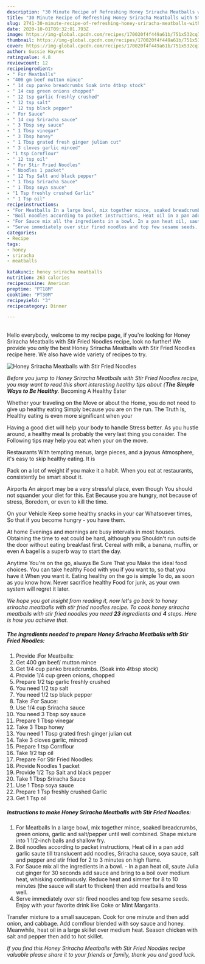 ```yaml
---
description: "30 Minute Recipe of Refreshing Honey Sriracha Meatballs with Stir Fried Noodles"
title: "30 Minute Recipe of Refreshing Honey Sriracha Meatballs with Stir Fried Noodles"
slug: 2741-30-minute-recipe-of-refreshing-honey-sriracha-meatballs-with-stir-fried-noodles
date: 2020-10-01T09:32:01.793Z
image: https://img-global.cpcdn.com/recipes/170020f4f449a61b/751x532cq70/honey-sriracha-meatballs-with-stir-fried-noodles-recipe-main-photo.jpg
thumbnail: https://img-global.cpcdn.com/recipes/170020f4f449a61b/751x532cq70/honey-sriracha-meatballs-with-stir-fried-noodles-recipe-main-photo.jpg
cover: https://img-global.cpcdn.com/recipes/170020f4f449a61b/751x532cq70/honey-sriracha-meatballs-with-stir-fried-noodles-recipe-main-photo.jpg
author: Gussie Haynes
ratingvalue: 4.8
reviewcount: 12
recipeingredient:
- " For Meatballs"
- "400 gm beef mutton mince"
- " 14 cup panko breadcrumbs Soak into 4tbsp stock"
- " 14 cup green onions chopped"
- " 12 tsp garlic freshly crushed"
- " 12 tsp salt"
- " 12 tsp black pepper"
- " For Sauce"
- " 14 cup Sriracha sauce"
- " 3 Tbsp soy sauce"
- " 1 Tbsp vinegar"
- " 3 Tbsp honey"
- " 1 Tbsp grated fresh ginger julian cut"
- " 3 cloves garlic minced"
- "1 tsp Cornflour"
- " 12 tsp oil"
- " For Stir Fried Noodles"
- " Noodles 1 packet"
- " 12 Tsp Salt and black pepper"
- " 1 Tbsp Sriracha Sauce"
- " 1 Tbsp soya sauce"
- "1 Tsp freshly crushed Garlic"
- " 1 Tsp oil"
recipeinstructions:
- "For Meatballs In a large bowl, mix together mince, soaked breadcrumbs, green onions, garlic and salt/pepper until well combined. Shape mixture into 1 1/2-inch balls and shallow fry."
- "Boil noodles according to packet instructions, Heat oil in a pan add garlic saute till translucent add noodles, Sriracha sauce, soya sauce, salt and pepper and stir fried for 2 to 3 minutes on high flame."
- "For Sauce mix all the ingredients in a bowl. In a pan heat oil, saute Julia cut ginger for 30 seconds add sauce and bring to a boil over medium heat, whisking continuously. Reduce heat and simmer for 8 to 10 minutes (the sauce will start to thicken) then add meatballs and toss well."
- "Serve immediately over stir fired noodles and top few sesame seeds. Enjoy with your favorite drink like Coke or Mint Margarita."
categories:
- Recipe
tags:
- honey
- sriracha
- meatballs

katakunci: honey sriracha meatballs 
nutrition: 263 calories
recipecuisine: American
preptime: "PT18M"
cooktime: "PT30M"
recipeyield: "3"
recipecategory: Dinner

---
```

<br>
Hello everybody, welcome to my recipe page, if you're looking for Honey Sriracha Meatballs with Stir Fried Noodles recipe, look no further! We provide you only the best Honey Sriracha Meatballs with Stir Fried Noodles recipe here. We also have wide variety of recipes to try.
<br>


![Honey Sriracha Meatballs with Stir Fried Noodles](https://img-global.cpcdn.com/recipes/170020f4f449a61b/751x532cq70/honey-sriracha-meatballs-with-stir-fried-noodles-recipe-main-photo.jpg)

<i>Before you jump to Honey Sriracha Meatballs with Stir Fried Noodles recipe, you may want to read this short interesting healthy tips about {<strong>The Simple Ways to Be Healthy</strong>.</i>
Becoming A Healthy Eater

Whether your traveling on the Move or about the
Home, you do not need to give up healthy eating
Simply because you are on the run. The Truth Is,
Healthy eating is even more significant when your


Having a good diet will help your body to handle
Stress better. As you hustle around, a healthy meal
Is probably the very last thing you consider. The
Following tips may help you eat when your on the move.

Restaurants
With tempting menus, large pieces, and a joyous 
Atmosphere, it's easy to skip healthy eating. It is 

Pack on a lot of weight if you make it a habit.
When you eat at restaurants, consistently be smart
about it.

Airports
An airport may be a very stressful place, even though 
You should not squander your diet for this. Eat
Because you are hungry, not because of stress,
Boredom, or even to kill the time.

On your Vehicle 
Keep some healthy snacks in your car Whatsoever times,
So that if you become hungry - you have them.

At home
Evenings and mornings are busy intervals in most houses.
Obtaining the time to eat could be hard, although you
Shouldn't run outside the door without eating breakfast
first. Cereal with milk, a banana, muffin, or even
A bagel is a superb way to start the day.

Anytime You're on the go, always Be Sure That you
Make the ideal food choices. You can take healthy
Food with you if you want to, so that you have it
When you want it. Eating healthy on the go is simple 
To do, as soon as you know how. Never sacrifice healthy
Food for junk, as your own system will regret it later.


<i>We hope you got insight from reading it, now let's go back to honey sriracha meatballs with stir fried noodles recipe. To cook honey sriracha meatballs with stir fried noodles you need <strong>23</strong> ingredients and <strong>4</strong> steps. Here is how you achieve that.
</i>

##### The ingredients needed to prepare Honey Sriracha Meatballs with Stir Fried Noodles:

1. Provide  :For Meatballs:
1. Get 400 gm beef/ mutton mince
1. Get  1/4 cup panko breadcrumbs. (Soak into 4tbsp stock)
1. Provide  1/4 cup green onions, chopped
1. Prepare  1/2 tsp garlic freshly crushed
1. You need  1/2 tsp salt
1. You need  1/2 tsp black pepper
1. Take  :For Sauce:
1. Use  1/4 cup Sriracha sauce
1. You need  3 Tbsp soy sauce
1. Prepare  1 Tbsp vinegar
1. Take  3 Tbsp honey
1. You need  1 Tbsp grated fresh ginger julian cut
1. Take  3 cloves garlic, minced
1. Prepare 1 tsp Cornflour
1. Take  1/2 tsp oil
1. Prepare  For Stir Fried Noodles:
1. Provide  Noodles 1 packet
1. Provide  1/2 Tsp Salt and black pepper
1. Take  1 Tbsp Sriracha Sauce
1. Use  1 Tbsp soya sauce
1. Prepare 1 Tsp freshly crushed Garlic
1. Get  1 Tsp oil


##### Instructions to make Honey Sriracha Meatballs with Stir Fried Noodles:

1. For Meatballs In a large bowl, mix together mince, soaked breadcrumbs, green onions, garlic and salt/pepper until well combined. Shape mixture into 1 1/2-inch balls and shallow fry.
1. Boil noodles according to packet instructions, Heat oil in a pan add garlic saute till translucent add noodles, Sriracha sauce, soya sauce, salt and pepper and stir fried for 2 to 3 minutes on high flame.
1. For Sauce mix all the ingredients in a bowl. - In a pan heat oil, saute Julia cut ginger for 30 seconds add sauce and bring to a boil over medium heat, whisking continuously. Reduce heat and simmer for 8 to 10 minutes (the sauce will start to thicken) then add meatballs and toss well.
1. Serve immediately over stir fired noodles and top few sesame seeds. Enjoy with your favorite drink like Coke or Mint Margarita.


Transfer mixture to a small saucepan. Cook for one minute and then add onion, and cabbage. Add cornflour blended with soy sauce and honey. Meanwhile, heat oil in a large skillet over medium heat. Season chicken with salt and pepper then add to hot skillet. 

<i>If you find this Honey Sriracha Meatballs with Stir Fried Noodles recipe valuable please share it to your friends or family, thank you and good luck.</i>
